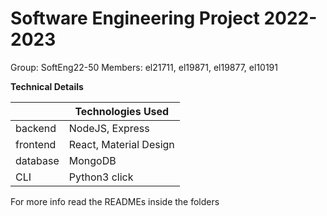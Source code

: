 # Software Engineering Project 2022-2023

Group: SoftEng22-50
Members: el21711, el19871, el19877, el10191
  


**Technical Details**

|   | Technologies Used |
| ----- | ----------- |
| backend | NodeJS, Express |
| frontend | React, Material Design|
| database | MongoDB |
| CLI | Python3 click

For more info read the READMEs inside the folders


